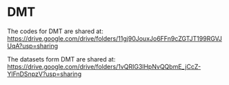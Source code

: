 # DMT

The codes  for DMT are shared at:
https://drive.google.com/drive/folders/11gj90JouxJo6FFn9cZGTJT199RGVJUqA?usp=sharing




The datasets form DMT are shared at:
https://drive.google.com/drive/folders/1vQRIG3lHpNvQQbmE_jCcZ-YlFnDSnpzV?usp=sharing


